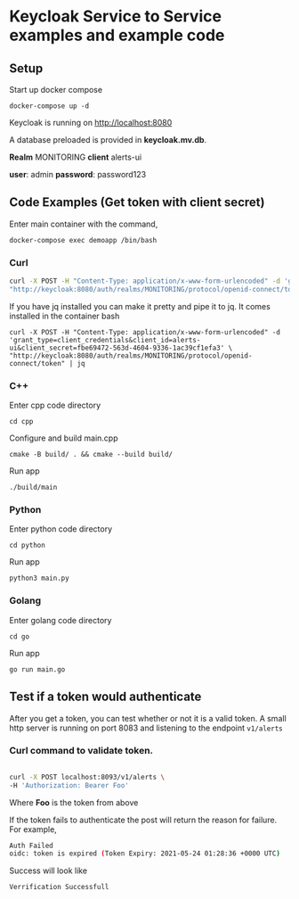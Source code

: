 



# Keycloak Service to Service examples and example code

## Setup

Start up docker compose

`docker-compose up -d`

Keycloak is running on [http://localhost:8080](http://localhost:8080)

A database preloaded is provided in **keycloak.mv.db**.

**Realm** MONITORING
**client** alerts-ui

**user**: admin
**password**: password123

## Code Examples (Get token with client secret)

Enter main container with the command,

`docker-compose exec demoapp /bin/bash`

### Curl

```bash
curl -X POST -H "Content-Type: application/x-www-form-urlencoded" -d 'grant_type=client_credentials&client_id=alerts-ui&client_secret=fbe69472-563d-4604-9336-1ac39cf1efa3' \
"http://keycloak:8080/auth/realms/MONITORING/protocol/openid-connect/token" 

```

If you have jq installed you can make it pretty and pipe it to jq. It comes installed in the container
bash
```
curl -X POST -H "Content-Type: application/x-www-form-urlencoded" -d 'grant_type=client_credentials&client_id=alerts-ui&client_secret=fbe69472-563d-4604-9336-1ac39cf1efa3' \
"http://keycloak:8080/auth/realms/MONITORING/protocol/openid-connect/token" | jq
```

### C++

Enter cpp code directory

`cd cpp`

Configure and build main.cpp

`cmake -B build/ . && cmake --build build/`

Run app

`./build/main`

### Python

Enter python code directory

`cd python`

Run app

`python3 main.py`

### Golang

Enter golang code directory

`cd go`

Run app

`go run main.go`

## Test if a token would authenticate

After you get a token, you can test whether or not it is a valid token. 
A small http server is running on port 8083 and listening to the endpoint `v1/alerts`

### Curl command to validate token. 

```bash

curl -X POST localhost:8093/v1/alerts \
-H 'Authorization: Bearer Foo'
```

Where **Foo** is the token from above

If the token fails to authenticate the post will return the reason for failure. For example,

```bash 
Auth Failed
oidc: token is expired (Token Expiry: 2021-05-24 01:28:36 +0000 UTC)
```

Success will look like 

```
Verrification Successfull
```



